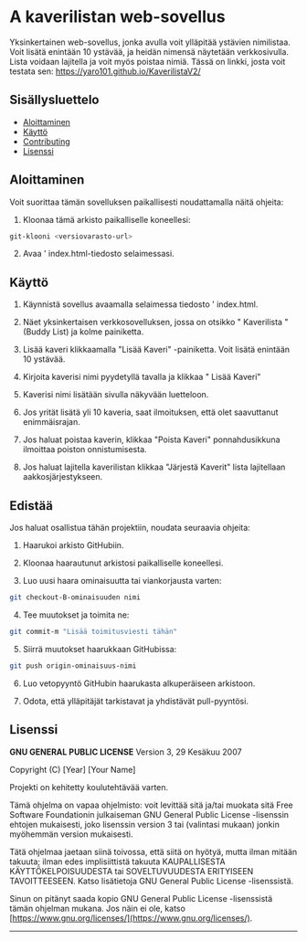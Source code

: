 # A kaverilistan web-sovellus

Yksinkertainen web-sovellus, jonka avulla voit ylläpitää ystävien nimilistaa. Voit lisätä enintään 10 ystävää, ja heidän nimensä näytetään verkkosivulla. Lista voidaan lajitella ja voit myös poistaa nimiä.
Tässä on linkki, josta voit testata sen: https://yaro101.github.io/KaverilistaV2/

## Sisällysluettelo

- [Aloittaminen](#Aloittaminen)
- [Käyttö](#käyttö)
- [Contributing](#contributing)
- [Lisenssi](#Lisenssi)

## Aloittaminen

Voit suorittaa tämän sovelluksen paikallisesti noudattamalla näitä ohjeita:

1. Kloonaa tämä arkisto paikalliselle koneellesi:

```bash
git-klooni <versiovarasto-url>
```

2. Avaa ' index.html-tiedosto selaimessasi.

## Käyttö

1. Käynnistä sovellus avaamalla selaimessa tiedosto ' index.html.

2. Näet yksinkertaisen verkkosovelluksen, jossa on otsikko " Kaverilista " (Buddy List) ja kolme painiketta.

3. Lisää kaveri klikkaamalla "Lisää Kaveri" -painiketta. Voit lisätä enintään 10 ystävää.

4. Kirjoita kaverisi nimi pyydetyllä tavalla ja klikkaa " Lisää Kaveri"

5. Kaverisi nimi lisätään sivulla näkyvään luetteloon.

6. Jos yrität lisätä yli 10 kaveria, saat ilmoituksen, että olet saavuttanut enimmäisrajan.

7. Jos haluat poistaa kaverin, klikkaa "Poista Kaveri" ponnahdusikkuna ilmoittaa poiston onnistumisesta.

8. Jos haluat lajitella kaverilistan klikkaa "Järjestä Kaverit" lista lajitellaan aakkosjärjestykseen.

## Edistää

Jos haluat osallistua tähän projektiin, noudata seuraavia ohjeita:

1. Haarukoi arkisto GitHubiin.

2. Kloonaa haarautunut arkistosi paikalliselle koneellesi.

3. Luo uusi haara ominaisuutta tai viankorjausta varten:

```bash
git checkout-B-ominaisuuden nimi
```

4. Tee muutokset ja toimita ne:

```bash
git commit-m "Lisää toimitusviesti tähän"
```

5. Siirrä muutokset haarukkaan GitHubissa:

```bash
git push origin-ominaisuus-nimi
```

6. Luo vetopyyntö GitHubin haarukasta alkuperäiseen arkistoon.

7. Odota, että ylläpitäjät tarkistavat ja yhdistävät pull-pyyntösi.

## Lisenssi

**GNU GENERAL PUBLIC LICENSE**
Version 3, 29 Kesäkuu 2007

Copyright (C) [Year] [Your Name]

Projekti on kehitetty koulutehtävää varten.

Tämä ohjelma on vapaa ohjelmisto: voit levittää sitä ja/tai muokata sitä Free Software Foundationin julkaiseman GNU General Public License -lisenssin ehtojen mukaisesti, joko lisenssin version 3 tai (valintasi mukaan) jonkin myöhemmän version mukaisesti.

Tätä ohjelmaa jaetaan siinä toivossa, että siitä on hyötyä, mutta ilman mitään takuuta; ilman edes implisiittistä takuuta KAUPALLISESTA KÄYTTÖKELPOISUUDESTA tai SOVELTUVUUDESTA ERITYISEEN TAVOITTEESEEN. Katso lisätietoja GNU General Public License -lisenssistä.

Sinun on pitänyt saada kopio GNU General Public License -lisenssistä tämän ohjelman mukana. Jos näin ei ole, katso [https://www.gnu.org/licenses/](https://www.gnu.org/licenses/).

---

